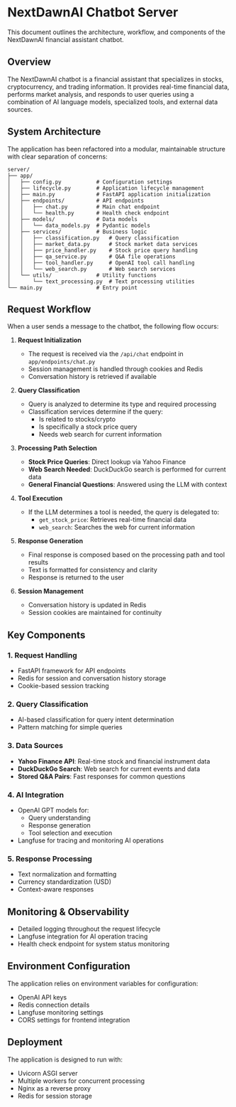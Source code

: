 # NextDawnAI Chatbot Server

This document outlines the architecture, workflow, and components of the NextDawnAI financial assistant chatbot.

## Overview

The NextDawnAI chatbot is a financial assistant that specializes in stocks, cryptocurrency, and trading information. It provides real-time financial data, performs market analysis, and responds to user queries using a combination of AI language models, specialized tools, and external data sources.

## System Architecture

The application has been refactored into a modular, maintainable structure with clear separation of concerns:

```
server/
├── app/
│   ├── config.py           # Configuration settings
│   ├── lifecycle.py        # Application lifecycle management
│   ├── main.py             # FastAPI application initialization
│   ├── endpoints/          # API endpoints
│   │   ├── chat.py         # Main chat endpoint
│   │   └── health.py       # Health check endpoint
│   ├── models/             # Data models
│   │   └── data_models.py  # Pydantic models
│   ├── services/           # Business logic
│   │   ├── classification.py   # Query classification
│   │   ├── market_data.py      # Stock market data services
│   │   ├── price_handler.py    # Stock price query handling
│   │   ├── qa_service.py       # Q&A file operations
│   │   ├── tool_handler.py     # OpenAI tool call handling
│   │   └── web_search.py       # Web search services
│   └── utils/              # Utility functions
│       └── text_processing.py  # Text processing utilities
└── main.py                 # Entry point
```

## Request Workflow

When a user sends a message to the chatbot, the following flow occurs:

1. **Request Initialization**
   - The request is received via the `/api/chat` endpoint in `app/endpoints/chat.py`
   - Session management is handled through cookies and Redis
   - Conversation history is retrieved if available

2. **Query Classification**
   - Query is analyzed to determine its type and required processing
   - Classification services determine if the query:
     - Is related to stocks/crypto
     - Is specifically a stock price query
     - Needs web search for current information

3. **Processing Path Selection**
   - **Stock Price Queries**: Direct lookup via Yahoo Finance
   - **Web Search Needed**: DuckDuckGo search is performed for current data
   - **General Financial Questions**: Answered using the LLM with context

4. **Tool Execution**
   - If the LLM determines a tool is needed, the query is delegated to:
     - `get_stock_price`: Retrieves real-time financial data
     - `web_search`: Searches the web for current information

5. **Response Generation**
   - Final response is composed based on the processing path and tool results
   - Text is formatted for consistency and clarity
   - Response is returned to the user

6. **Session Management**
   - Conversation history is updated in Redis
   - Session cookies are maintained for continuity

## Key Components

### 1. Request Handling
- FastAPI framework for API endpoints
- Redis for session and conversation history storage
- Cookie-based session tracking

### 2. Query Classification
- AI-based classification for query intent determination
- Pattern matching for simple queries

### 3. Data Sources
- **Yahoo Finance API**: Real-time stock and financial instrument data
- **DuckDuckGo Search**: Web search for current events and data
- **Stored Q&A Pairs**: Fast responses for common questions

### 4. AI Integration
- OpenAI GPT models for:
  - Query understanding
  - Response generation
  - Tool selection and execution
- Langfuse for tracing and monitoring AI operations

### 5. Response Processing
- Text normalization and formatting
- Currency standardization (USD)
- Context-aware responses

## Monitoring & Observability

- Detailed logging throughout the request lifecycle
- Langfuse integration for AI operation tracing
- Health check endpoint for system status monitoring

## Environment Configuration

The application relies on environment variables for configuration:
- OpenAI API keys
- Redis connection details
- Langfuse monitoring settings
- CORS settings for frontend integration

## Deployment

The application is designed to run with:
- Uvicorn ASGI server
- Multiple workers for concurrent processing
- Nginx as a reverse proxy
- Redis for session storage 